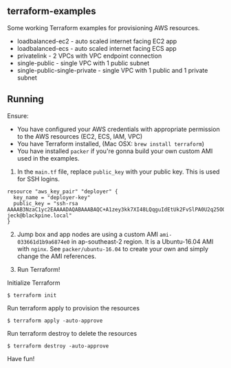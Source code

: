 ## terraform-examples

Some working Terraform examples for provisioning AWS resources.

* loadbalanced-ec2 -  auto scaled internet facing EC2 app
* loadbalanced-ecs -  auto scaled internet facing ECS app
* privatelink -  2 VPCs with VPC endpoint connection
* single-public -  single VPC with 1 public subnet
* single-public-single-private - single VPC with 1 public and 1 private subnet


## Running
Ensure:
* You have configured your AWS credentials with appropriate permission to the AWS resources (EC2, ECS, IAM, VPC)
* You have Terraform installed, (Mac OSX: `brew install terraform`)
* You have installed `packer` if you're gonna build your own custom AMI used in the examples.

1. In the `main.tf` file, replace `public_key` with your public key. This is used for SSH logins.
```
resource "aws_key_pair" "deployer" {
  key_name = "deployer-key"
  public_key = "ssh-rsa AAAAB3NzaC1yc2EAAAADAQABAAABAQC+A1zey3kk7XI48LQqguIdEtUk2FvSlPA0U2q25OORSXd6OUoUYNFTfaZ5EsFqpW7kH2/tlwolaqbPvsh3ASFY2Y8AIVrXonkIDY3XpSLdb12ijLcg9XNAMrBnN6OZ9arY5b/0gS9+o7ebhMnV4+6HA5m7jzz5a2o/SH5f6v5EjngX19Hqbvpa1/vzVSO+gQK3ERflPLGhnZdoy+OwnAyjkaKMwbOilXzYJrUDPj9PXP52p474LZHGeSGgcx0HIGyp58d4Lp41J/8bPoEW0hhyzuTZlQdg+z0KnvSF1INcrQqQTEfTn5mETuhdECw+v8qQNXmhjaMB+q8h6tI/LbLv jeck@blackpine.local"
}
```

2. Jump box and app nodes are using a custom AMI `ami-033661d1b9a6874e0` in ap-southeast-2 region. 
It is a Ubuntu-16.04 AMI with `nginx`. See `packer/ubuntu-16.04` to create your own and simply change
the AMI references.

3. Run Terraform!

Initialize Terraform
```
$ terraform init
```
Run terraform apply to provision the resources
```
$ terraform apply -auto-approve
```
Run terraform destroy to delete the resources
```
$ terraform destroy -auto-approve
```

Have fun!
